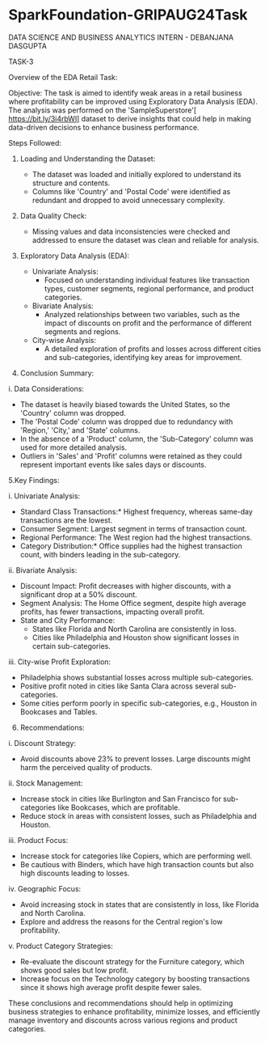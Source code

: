 # SparkFoundation-GRIPAUG24Task
DATA SCIENCE AND BUSINESS ANALYTICS INTERN - DEBANJANA DASGUPTA

TASK-3

Overview of the EDA Retail Task:

Objective:
The task is aimed to identify weak areas in a retail business where profitability can be improved using Exploratory Data Analysis (EDA). The analysis was performed on the 'SampleSuperstore'[ https://bit.ly/3i4rbWl] dataset to derive insights that could help in making data-driven decisions to enhance business performance.

Steps Followed:

1. Loading and Understanding the Dataset:
   - The dataset was loaded and initially explored to understand its structure and contents.
   - Columns like 'Country' and 'Postal Code' were identified as redundant and dropped to avoid unnecessary complexity.

2. Data Quality Check:
   - Missing values and data inconsistencies were checked and addressed to ensure the dataset was clean and reliable for analysis.

3. Exploratory Data Analysis (EDA):
   - Univariate Analysis:
     - Focused on understanding individual features like transaction types, customer segments, regional performance, and product categories.
   - Bivariate Analysis:
     - Analyzed relationships between two variables, such as the impact of discounts on profit and the performance of different segments and regions.
   - City-wise Analysis:
     - A detailed exploration of profits and losses across different cities and sub-categories, identifying key areas for improvement.

4.  Conclusion Summary:

i. Data Considerations:
   - The dataset is heavily biased towards the United States, so the 'Country' column was dropped.
   - The 'Postal Code' column was dropped due to redundancy with 'Region,' 'City,' and 'State' columns.
   - In the absence of a 'Product' column, the 'Sub-Category' column was used for more detailed analysis.
   - Outliers in 'Sales' and 'Profit' columns were retained as they could represent important events like sales days or discounts.

5.Key Findings:

i. Univariate Analysis:
   - Standard Class Transactions:* Highest frequency, whereas same-day transactions are the lowest.
   - Consumer Segment: Largest segment in terms of transaction count.
   - Regional Performance: The West region had the highest transactions.
   - Category Distribution:* Office supplies had the highest transaction count, with binders leading in the sub-category.

ii. Bivariate Analysis:
   - Discount Impact: Profit decreases with higher discounts, with a significant drop at a 50% discount.
   - Segment Analysis: The Home Office segment, despite high average profits, has fewer transactions, impacting overall profit.
   - State and City Performance:
     - States like Florida and North Carolina are consistently in loss.
     - Cities like Philadelphia and Houston show significant losses in certain sub-categories.

iii. City-wise Profit Exploration:
   - Philadelphia shows substantial losses across multiple sub-categories.
   - Positive profit noted in cities like Santa Clara across several sub-categories.
   - Some cities perform poorly in specific sub-categories, e.g., Houston in Bookcases and Tables.

6. Recommendations:

i. Discount Strategy:
   - Avoid discounts above 23% to prevent losses. Large discounts might harm the perceived quality of products.

ii. Stock Management:
   - Increase stock in cities like Burlington and San Francisco for sub-categories like Bookcases, which are profitable.
   - Reduce stock in areas with consistent losses, such as Philadelphia and Houston.

iii. Product Focus:
   - Increase stock for categories like Copiers, which are performing well.
   - Be cautious with Binders, which have high transaction counts but also high discounts leading to losses.

iv. Geographic Focus:
   - Avoid increasing stock in states that are consistently in loss, like Florida and North Carolina.
   - Explore and address the reasons for the Central region's low profitability.

v. Product Category Strategies:
   - Re-evaluate the discount strategy for the Furniture category, which shows good sales but low profit.
   - Increase focus on the Technology category by boosting transactions since it shows high average profit despite fewer sales.

These conclusions and recommendations should help in optimizing business strategies to enhance profitability, minimize losses, and efficiently manage inventory and discounts across various regions and product categories.

